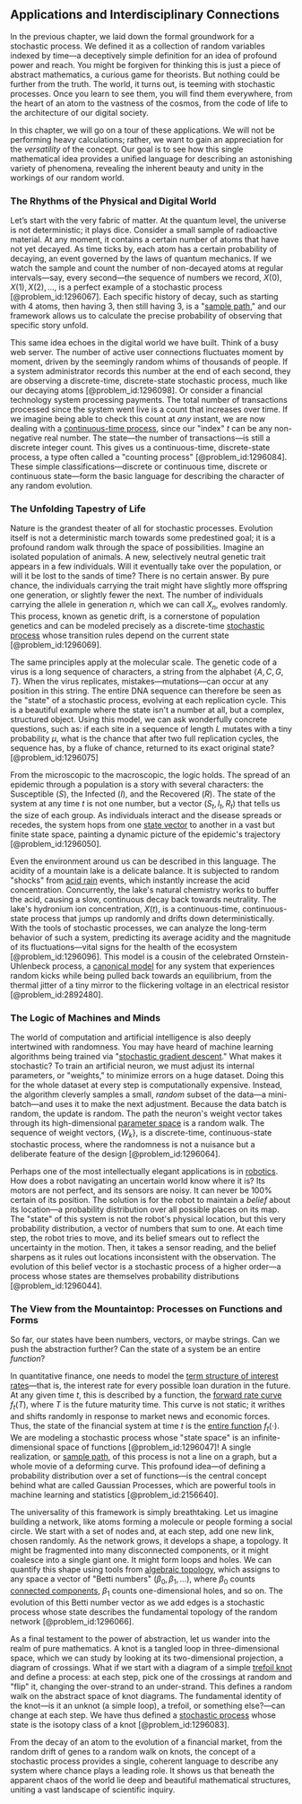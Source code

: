 ## Applications and Interdisciplinary Connections

In the previous chapter, we laid down the formal groundwork for a stochastic process. We defined it as a collection of random variables indexed by time—a deceptively simple definition for an idea of profound power and reach. You might be forgiven for thinking this is just a piece of abstract mathematics, a curious game for theorists. But nothing could be further from the truth. The world, it turns out, is teeming with stochastic processes. Once you learn to see them, you will find them everywhere, from the heart of an atom to the vastness of the cosmos, from the code of life to the architecture of our digital society.

In this chapter, we will go on a tour of these applications. We will not be performing heavy calculations; rather, we want to gain an appreciation for the *versatility* of the concept. Our goal is to see how this single mathematical idea provides a unified language for describing an astonishing variety of phenomena, revealing the inherent beauty and unity in the workings of our random world.

### The Rhythms of the Physical and Digital World

Let’s start with the very fabric of matter. At the quantum level, the universe is not deterministic; it plays dice. Consider a small sample of radioactive material. At any moment, it contains a certain number of atoms that have not yet decayed. As time ticks by, each atom has a certain probability of decaying, an event governed by the laws of quantum mechanics. If we watch the sample and count the number of non-decayed atoms at regular intervals—say, every second—the sequence of numbers we record, $X(0), X(1), X(2), \ldots$, is a perfect example of a stochastic process [@problem_id:1296067]. Each specific history of decay, such as starting with 4 atoms, then having 3, then still having 3, is a "[sample path](@article_id:262105)," and our framework allows us to calculate the precise probability of observing that specific story unfold.

This same idea echoes in the digital world we have built. Think of a busy web server. The number of active user connections fluctuates moment by moment, driven by the seemingly random whims of thousands of people. If a system administrator records this number at the end of each second, they are observing a discrete-time, discrete-state stochastic process, much like our decaying atoms [@problem_id:1296098]. Or consider a financial technology system processing payments. The total number of transactions processed since the system went live is a count that increases over time. If we imagine being able to check this count at *any* instant, we are now dealing with a [continuous-time process](@article_id:273943), since our "index" $t$ can be any non-negative real number. The state—the number of transactions—is still a discrete integer count. This gives us a continuous-time, discrete-state process, a type often called a "counting process" [@problem_id:1296084]. These simple classifications—discrete or continuous time, discrete or continuous state—form the basic language for describing the character of any random evolution.

### The Unfolding Tapestry of Life

Nature is the grandest theater of all for stochastic processes. Evolution itself is not a deterministic march towards some predestined goal; it is a profound random walk through the space of possibilities. Imagine an isolated population of animals. A new, selectively neutral genetic trait appears in a few individuals. Will it eventually take over the population, or will it be lost to the sands of time? There is no certain answer. By pure chance, the individuals carrying the trait might have slightly more offspring one generation, or slightly fewer the next. The number of individuals carrying the allele in generation $n$, which we can call $X_n$, evolves randomly. This process, known as genetic drift, is a cornerstone of population genetics and can be modeled precisely as a discrete-time [stochastic process](@article_id:159008) whose transition rules depend on the current state [@problem_id:1296069].

The same principles apply at the molecular scale. The genetic code of a virus is a long sequence of characters, a string from the alphabet $\{A, C, G, T\}$. When the virus replicates, mistakes—mutations—can occur at any position in this string. The entire DNA sequence can therefore be seen as the "state" of a stochastic process, evolving at each replication cycle. This is a beautiful example where the state isn't a number at all, but a complex, structured object. Using this model, we can ask wonderfully concrete questions, such as: if each site in a sequence of length $L$ mutates with a tiny probability $\mu$, what is the chance that after two full replication cycles, the sequence has, by a fluke of chance, returned to its exact original state? [@problem_id:1296075]

From the microscopic to the macroscopic, the logic holds. The spread of an epidemic through a population is a story with several characters: the Susceptible ($S$), the Infected ($I$), and the Recovered ($R$). The state of the system at any time $t$ is not one number, but a vector $(S_t, I_t, R_t)$ that tells us the size of each group. As individuals interact and the disease spreads or recedes, the system hops from one [state vector](@article_id:154113) to another in a vast but finite state space, painting a dynamic picture of the epidemic's trajectory [@problem_id:1296050].

Even the environment around us can be described in this language. The acidity of a mountain lake is a delicate balance. It is subjected to random "shocks" from [acid rain](@article_id:180607) events, which instantly increase the acid concentration. Concurrently, the lake's natural chemistry works to buffer the acid, causing a slow, continuous decay back towards neutrality. The lake's hydronium ion concentration, $X(t)$, is a continuous-time, continuous-state process that jumps up randomly and drifts down deterministically. With the tools of stochastic processes, we can analyze the long-term behavior of such a system, predicting its average acidity and the magnitude of its fluctuations—vital signs for the health of the ecosystem [@problem_id:1296096]. This model is a cousin of the celebrated Ornstein-Uhlenbeck process, a [canonical model](@article_id:148127) for any system that experiences random kicks while being pulled back towards an equilibrium, from the thermal jitter of a tiny mirror to the flickering voltage in an electrical resistor [@problem_id:2892480].

### The Logic of Machines and Minds

The world of computation and artificial intelligence is also deeply intertwined with randomness. You may have heard of machine learning algorithms being trained via "[stochastic gradient descent](@article_id:138640)." What makes it stochastic? To train an artificial neuron, we must adjust its internal parameters, or "weights," to minimize errors on a huge dataset. Doing this for the whole dataset at every step is computationally expensive. Instead, the algorithm cleverly samples a small, *random* subset of the data—a mini-batch—and uses it to make the next adjustment. Because the data batch is random, the update is random. The path the neuron's weight vector takes through its high-dimensional [parameter space](@article_id:178087) is a random walk. The sequence of weight vectors, $\{W_k\}$, is a discrete-time, continuous-state stochastic process, where the randomness is not a nuisance but a deliberate feature of the design [@problem_id:1296064].

Perhaps one of the most intellectually elegant applications is in [robotics](@article_id:150129). How does a robot navigating an uncertain world know where it is? Its motors are not perfect, and its sensors are noisy. It can never be 100% certain of its position. The solution is for the robot to maintain a *belief* about its location—a probability distribution over all possible places on its map. The "state" of this system is not the robot's physical location, but this very probability distribution, a vector of numbers that sum to one. At each time step, the robot tries to move, and its belief smears out to reflect the uncertainty in the motion. Then, it takes a sensor reading, and the belief sharpens as it rules out locations inconsistent with the observation. The evolution of this belief vector is a stochastic process of a higher order—a process whose states are themselves probability distributions [@problem_id:1296044].

### The View from the Mountaintop: Processes on Functions and Forms

So far, our states have been numbers, vectors, or maybe strings. Can we push the abstraction further? Can the state of a system be an entire *function*?

In quantitative finance, one needs to model the [term structure of interest rates](@article_id:136888)—that is, the interest rate for every possible loan duration in the future. At any given time $t$, this is described by a function, the [forward rate curve](@article_id:145774) $f_t(T)$, where $T$ is the future maturity time. This curve is not static; it writhes and shifts randomly in response to market news and economic forces. Thus, the state of the financial system at time $t$ is the [entire function](@article_id:178275) $f_t(\cdot)$. We are modeling a stochastic process whose "state space" is an infinite-dimensional space of functions [@problem_id:1296047]! A single realization, or [sample path](@article_id:262105), of this process is not a line on a graph, but a whole movie of a deforming curve. This profound idea—of defining a probability distribution over a set of functions—is the central concept behind what are called Gaussian Processes, which are powerful tools in machine learning and statistics [@problem_id:2156640].

The universality of this framework is simply breathtaking. Let us imagine building a network, like atoms forming a molecule or people forming a social circle. We start with a set of nodes and, at each step, add one new link, chosen randomly. As the network grows, it develops a shape, a topology. It might be fragmented into many disconnected components, or it might coalesce into a single giant one. It might form loops and holes. We can quantify this shape using tools from [algebraic topology](@article_id:137698), which assigns to any space a vector of "Betti numbers" $(\beta_0, \beta_1, \ldots)$, where $\beta_0$ counts [connected components](@article_id:141387), $\beta_1$ counts one-dimensional holes, and so on. The evolution of this Betti number vector as we add edges is a stochastic process whose state describes the fundamental topology of the random network [@problem_id:1296066].

As a final testament to the power of abstraction, let us wander into the realm of pure mathematics. A knot is a tangled loop in three-dimensional space, which we can study by looking at its two-dimensional projection, a diagram of crossings. What if we start with a diagram of a simple [trefoil knot](@article_id:265793) and define a process: at each step, pick one of the crossings at random and "flip" it, changing the over-strand to an under-strand. This defines a random walk on the abstract space of knot diagrams. The fundamental identity of the knot—is it an unknot (a simple loop), a trefoil, or something else?—can change at each step. We have thus defined a [stochastic process](@article_id:159008) whose state is the isotopy class of a knot [@problem_id:1296083].

From the decay of an atom to the evolution of a financial market, from the random drift of genes to a random walk on knots, the concept of a stochastic process provides a single, coherent language to describe any system where chance plays a leading role. It shows us that beneath the apparent chaos of the world lie deep and beautiful mathematical structures, uniting a vast landscape of scientific inquiry.